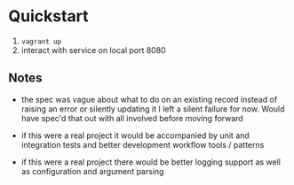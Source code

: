 # Quickstart

1. `vagrant up`
2. interact with service on local port 8080

## Notes

 - the spec was vague about what to do on an existing record
   instead of raising an error or silently updating it I left a silent
   failure for now. Would have spec'd that out with all involved before 
   moving forward

 - if this were a real project it would be accompanied by unit and integration
   tests and better development workflow tools / patterns
 
 - if this were a real project there would be better logging support
   as well as configuration and argument parsing
